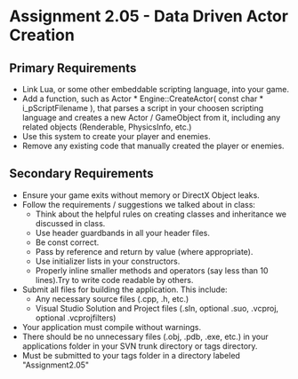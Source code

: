 ---
---

# Assignment 2.05 - Data Driven Actor Creation

## Primary Requirements

- Link Lua, or some other embeddable scripting language, into your game.
- Add a function, such as Actor * Engine::CreateActor( const char * i_pScriptFilename ), that parses a script in your choosen scripting language and creates a new Actor / GameObject from it, including any related objects (Renderable, PhysicsInfo, etc.)
- Use this system to create your player and enemies.
- Remove any existing code that manually created the player or enemies.

## Secondary Requirements

- Ensure your game exits without memory or DirectX Object leaks.
- Follow the requirements / suggestions we talked about in class:
  - Think about the helpful rules on creating classes and inheritance we discussed in class.
  - Use header guardbands in all your header files.
  - Be const correct.
  - Pass by reference and return by value (where appropriate).
  - Use initializer lists in your constructors.
  - Properly inline smaller methods and operators (say less than 10 lines).Try to write code readable by others.
- Submit all files for building the application. This include:
  - Any necessary source files (.cpp, .h, etc.)
  - Visual Studio Solution and Project files (.sln, optional .suo, .vcproj, optional .vcprojfilters)
- Your application must compile without warnings.
- There should be no unnecessary files (.obj, .pdb, .exe, etc.) in your applications folder in your SVN trunk directory or tags directory.
- Must be submitted to your tags folder in a directory labeled "Assignment2.05"